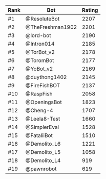 Rank|Bot|Rating
---|---|---
#1|@ResoluteBot|2207
#2|@TheFreshman1902|2201
#3|@lord-bot|2190
#4|@Intron014|2185
#5|@TorBot_v2|2178
#6|@ToromBot|2177
#7|@YoBot_v2|2169
#8|@duythong1402|2145
#9|@FireFishBOT|2137
#10|@RaspFish|2058
#11|@OpeningsBot|1823
#12|@Cheng-4|1707
#13|@Leela8-Test|1660
#14|@SimplerEval|1528
#15|@FataliiBot|1510
#16|@Demolito_L6|1221
#17|@Demolito_L5|1058
#18|@Demolito_L4|919
#19|@pawnrobot|619
